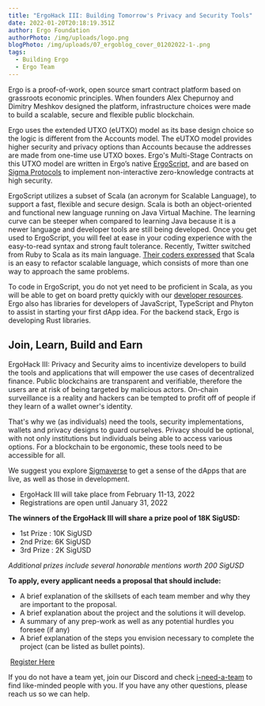 ```yaml
---
title: "ErgoHack III: Building Tomorrow's Privacy and Security Tools"
date: 2022-01-20T20:18:19.351Z
author: Ergo Foundation
authorPhoto: /img/uploads/logo.png
blogPhoto: /img/uploads/07_ergoblog_cover_01202022-1-.png
tags:
  - Building Ergo
  - Ergo Team
---
```

<!--StartFragment-->

Ergo is a proof-of-work, open source smart contract platform based on grassroots economic principles. When founders Alex Chepurnoy and Dimitry Meshkov designed the platform, infrastructure choices were made to build a scalable, secure and flexible public blockchain. 

Ergo uses the extended UTXO (eUTXO) model as its base design choice so the logic is different from the Accounts model. The eUTXO model provides higher security and privacy options than Accounts because the addresses are made from one-time use UTXO boxes. Ergo's Multi-Stage Contracts on this UTXO model are written in Ergo’s native [ErgoScript](https://ergoplatform.org/docs/ErgoScript.pdf), and are based on [Sigma Protocols](http://docs.ergoplatform.org/dev/scs/sigma/) to implement non-interactive zero-knowledge contracts at high security.

ErgoScript utilizes a subset of Scala (an acronym for Scalable Language), to support a fast, flexible and secure design. Scala is both an object-oriented and functional new language running on Java Virtual Machine. The learning curve can be steeper when compared to learning Java because it is a newer language and developer tools are still being developed. Once you get used to ErgoScript, you will feel at ease in your coding experience with the easy-to-read syntax and strong fault tolerance. Recently, Twitter switched from Ruby to Scala as its main language. [Their coders expressed](https://youtu.be/IayQ7lxPUP4?t=1549) that Scala is an easy to refactor scalable language, which consists of more than one way to approach the same problems.

To code in ErgoScript, you do not yet need to be proficient in Scala, as you will be able to get on board pretty quickly with our [developer resources](https://ergohack.io/journey-precursor/). Ergo also has libraries for developers of JavaScript, TypeScript and Phyton to assist in starting your first dApp idea. For the backend stack, Ergo is developing Rust libraries.

## Join, Learn, Build and Earn

ErgoHack III: Privacy and Security aims to incentivize developers to build the tools and applications that will empower the use cases of decentralized finance. Public blockchains are transparent and verifiable, therefore the users are at risk of being targeted by malicious actors. On-chain surveillance is a reality and hackers can be tempted to profit off of people if they learn of a wallet owner's identity.

That's why we (as individuals) need the tools, security implementations, wallets and privacy designs to guard ourselves. Privacy should be optional, with not only institutions but individuals being able to access various options. For a blockchain to be ergonomic, these tools need to be accessible for all.

We suggest you explore [Sigmaverse](https://bit.ly/3kRCqpo) to get a sense of the dApps that are live, as well as those in development. 

* ErgoHack III will take place from February 11-13, 2022
* Registrations are open until January 31, 2022

**The winners of the ErgoHack III will share a prize pool of 18K SigUSD:**

* 1st Prize : 10K SigUSD
* 2nd Prize: 6K SigUSD
* 3rd Prize : 2K SigUSD

*Additional prizes include several honorable mentions worth 200 SigUSD*

**To apply, every applicant needs a proposal that should include:**

* A brief explanation of the skillsets of each team member and why they are important to the proposal.
* A brief explanation about the project and the solutions it will develop.
* A summary of any prep-work as well as any potential hurdles you foresee (if any)
* A brief explanation of the steps you envision necessary to complete the project (can be listed as bullet points).

 [Register Here](https://q9fwzopidh8.typeform.com/to/oVAR4zvy?typeform-source=ergoplatform.org)

If you do not have a team yet, join our Discord and check [i-need-a-team](https://discord.com/channels/668903786361651200/852478885744345118) to find like-minded people with you. If you have any other questions, please reach us so we can help.

<!--EndFragment-->